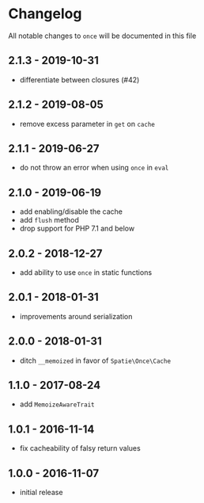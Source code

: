 # Changelog

All notable changes to `once` will be documented in this file

## 2.1.3 - 2019-10-31

- differentiate between closures (#42)

## 2.1.2 - 2019-08-05

- remove excess parameter in `get` on `cache`

## 2.1.1 - 2019-06-27

- do not throw an error when using `once` in `eval`

## 2.1.0 - 2019-06-19

- add enabling/disable the cache
- add `flush` method
- drop support for PHP 7.1 and below

## 2.0.2 - 2018-12-27

- add ability to use `once` in static functions

## 2.0.1 - 2018-01-31

- improvements around serialization

## 2.0.0 - 2018-01-31

- ditch `__memoized` in favor of `Spatie\Once\Cache`

## 1.1.0 - 2017-08-24

- add `MemoizeAwareTrait`

## 1.0.1 - 2016-11-14

- fix cacheability of falsy return values

## 1.0.0 - 2016-11-07

- initial release
